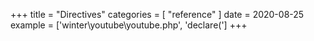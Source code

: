 +++
title = "Directives"
categories = [ "reference" ]
date = 2020-08-25
example = ['winter\youtube\youtube.php', 'declare(']
+++
